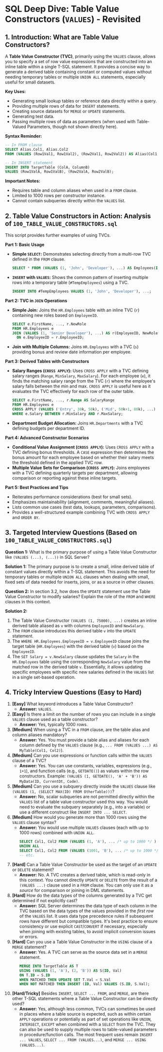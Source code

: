 # SQL Deep Dive: Table Value Constructors (`VALUES`) - Revisited

## 1. Introduction: What are Table Value Constructors?

A **Table Value Constructor (TVC)**, primarily using the `VALUES` clause, allows you to specify a set of row value expressions that are constructed into an inline table within a single T-SQL statement. It provides a concise way to generate a derived table containing constant or computed values without needing temporary tables or multiple `UNION ALL` statements, especially useful for small datasets.

**Key Uses:**

*   Generating small lookup tables or reference data directly within a query.
*   Providing multiple rows of data for `INSERT` statements.
*   Creating source datasets for `MERGE` or `UPDATE` statements.
*   Generating test data.
*   Passing multiple rows of data as parameters (when used with Table-Valued Parameters, though not shown directly here).

**Syntax Reminder:**

```sql
-- In FROM clause
SELECT Alias.Col1, Alias.Col2
FROM (VALUES (Row1Val1, Row1Val2), (Row2Val1, Row2Val2)) AS Alias(Col1, Col2);

-- In INSERT statement
INSERT INTO TargetTable (ColA, ColumnB)
VALUES (Row1ValA, Row1ValB), (Row2ValA, Row2ValB);
```

**Important Notes:**

*   Requires table and column aliases when used in a `FROM` clause.
*   Limited to 1000 rows per constructor instance.
*   Cannot contain subqueries directly within the `VALUES` list.

## 2. Table Value Constructors in Action: Analysis of `100_TABLE_VALUE_CONSTRUCTORS.sql`

This script provides further examples of using TVCs.

**Part 1: Basic Usage**

*   **Simple `SELECT`:** Demonstrates selecting directly from a multi-row TVC defined in the `FROM` clause.
    ```sql
    SELECT * FROM (VALUES (1, 'John', 'Developer'), ...) AS Employees(ID, Name, Role);
    ```
*   **`INSERT` with `VALUES`:** Shows the common pattern of inserting multiple rows into a temporary table (`#TempEmployees`) using a TVC.
    ```sql
    INSERT INTO #TempEmployees VALUES (1, 'John', 'Developer'), ...;
    ```

**Part 2: TVC in `JOIN` Operations**

*   **Simple Join:** Joins the `HR.Employees` table with an inline TVC (`r`) containing new roles based on `EmployeeID`.
    ```sql
    SELECT e.FirstName, ..., r.NewRole
    FROM HR.Employees e
    JOIN (VALUES (1, 'Senior Developer'), ...) AS r(EmployeeID, NewRole)
      ON e.EmployeeID = r.EmployeeID;
    ```
*   **Join with Multiple Columns:** Joins `HR.Employees` with a TVC (`s`) providing bonus and review date information per employee.

**Part 3: Derived Tables with Constructors**

*   **Salary Ranges (`CROSS APPLY`):** Uses `CROSS APPLY` with a TVC defining salary ranges (`Range`, `MinSalary`, `MaxSalary`). For each employee (`e`), it finds the matching salary range from the TVC (`r`) where the employee's salary falls between the min and max. `CROSS APPLY` is useful here as it evaluates the TVC effectively for each row of the outer table.
    ```sql
    SELECT e.FirstName, ..., r.Range AS SalaryRange
    FROM HR.Employees e
    CROSS APPLY (VALUES ('Entry', 30k, 50k), ('Mid', 50k+1, 80k), ...) AS r(Range, MinSalary, MaxSalary)
    WHERE e.Salary BETWEEN r.MinSalary AND r.MaxSalary;
    ```
*   **Department Budget Allocation:** Joins `HR.Departments` with a TVC defining budgets per department ID.

**Part 4: Advanced Constructor Scenarios**

*   **Conditional Value Assignment (`CROSS APPLY`):** Uses `CROSS APPLY` with a TVC defining bonus thresholds. A `CASE` expression then determines the bonus amount for each employee based on whether their salary meets the threshold defined in the applied TVC row.
*   **Multiple Value Sets for Comparison (`CROSS APPLY`):** Joins employees with a TVC defining quarterly targets per department, allowing comparison or reporting against these inline targets.

**Part 5: Best Practices and Tips**

*   Reiterates performance considerations (best for small sets).
*   Emphasizes maintainability (alignment, comments, meaningful aliases).
*   Lists common use cases (test data, lookups, parameters, comparisons).
*   Provides a well-structured example combining TVC with `CROSS APPLY` and `ORDER BY`.

## 3. Targeted Interview Questions (Based on `100_TABLE_VALUE_CONSTRUCTORS.sql`)

**Question 1:** What is the primary purpose of using a Table Value Constructor like `(VALUES (...), (...))` in SQL Server?

**Solution 1:** The primary purpose is to create a small, inline derived table of constant values directly within a T-SQL statement. This avoids the need for temporary tables or multiple `UNION ALL` clauses when dealing with small, fixed sets of data needed for inserts, joins, or as a source in other clauses.

**Question 2:** In section 3.2, how does the `UPDATE` statement use the Table Value Constructor to modify salaries? Explain the role of the `FROM` and `WHERE` clauses in this context.

**Solution 2:**
1.  The Table Value Constructor `(VALUES (1, 75000), ...)` creates an inline derived table aliased as `v` with columns `EmployeeID` and `NewSalary`.
2.  The `FROM` clause introduces this derived table `v` into the `UPDATE` statement.
3.  The `WHERE HR.Employees.EmployeeID = v.EmployeeID` clause joins the target table (`HR.Employees`) with the derived table (`v`) based on the `EmployeeID`.
4.  The `SET Salary = v.NewSalary` clause updates the `Salary` in the `HR.Employees` table using the corresponding `NewSalary` value from the matched row in the derived table `v`.
Essentially, it allows updating specific employees with specific new salaries defined in the `VALUES` list in a single set-based operation.

## 4. Tricky Interview Questions (Easy to Hard)

1.  **[Easy]** What keyword introduces a Table Value Constructor?
    *   **Answer:** `VALUES`.
2.  **[Easy]** Is there a limit on the number of rows you can include in a single `VALUES` clause used as a table constructor?
    *   **Answer:** Yes, typically 1000 rows.
3.  **[Medium]** When using a TVC in a `FROM` clause, are the table alias and column aliases mandatory?
    *   **Answer:** Yes. You must provide a table alias and aliases for each column defined by the `VALUES` clause (e.g., `... FROM (VALUES ...) AS MyTable(Col1, Col2)`).
4.  **[Medium]** Can you use expressions or function calls within the `VALUES` clause of a TVC?
    *   **Answer:** Yes. You can use constants, variables, expressions (e.g., `1+1`), and function calls (e.g., `GETDATE()`) as values within the row constructors. Example: `(VALUES (1, GETDATE(), 'A' + 'B')) AS MyData(ID, CurrentDt, Code)`.
5.  **[Medium]** Can you use a subquery directly inside the `VALUES` clause like `(VALUES (1, (SELECT MAX(ID) FROM OtherTable)))`?
    *   **Answer:** No, scalar subqueries are not permitted directly within the `VALUES` list of a table value constructor used this way. You would need to evaluate the subquery separately (e.g., into a variable) or use a different construct like `INSERT INTO ... SELECT`.
6.  **[Medium]** How would you generate more than 1000 rows using the `VALUES` clause syntax?
    *   **Answer:** You would use multiple `VALUES` clauses (each with up to 1000 rows) combined with `UNION ALL`.
        ```sql
        SELECT Col1, Col2 FROM (VALUES (1, 'A'), ... /* up to 1000 */ ) AS T1(Col1, Col2)
        UNION ALL
        SELECT Col1, Col2 FROM (VALUES (1001, 'B'), ... /* up to 1000 */ ) AS T2(Col1, Col2)
        -- etc.
        ```
7.  **[Hard]** Can a Table Value Constructor be used as the target of an `UPDATE` or `DELETE` statement?
    *   **Answer:** No. A TVC creates a derived table, which is read-only in this context. You cannot directly `UPDATE` or `DELETE` from the result of a `(VALUES ...)` clause used in a `FROM` clause. You can only use it as a *source* for comparison or joining in DML statements.
8.  **[Hard]** How do the data types of the columns generated by a TVC get determined if not explicitly cast?
    *   **Answer:** SQL Server determines the data type of each column in the TVC based on the data types of the values provided in the *first row* of the `VALUES` list. It uses data type precedence rules if subsequent rows have different but compatible types. It's best practice to ensure consistency or use explicit `CAST`/`CONVERT` if necessary, especially when joining with existing tables, to avoid implicit conversion issues or errors.
9.  **[Hard]** Can you use a Table Value Constructor in the `USING` clause of a `MERGE` statement?
    *   **Answer:** Yes. A TVC can serve as the source data set in a `MERGE` statement.
        ```sql
        MERGE INTO TargetTable AS T
        USING (VALUES (1, 'A'), (2, 'B')) AS S(ID, Val)
        ON T.ID = S.ID
        WHEN MATCHED THEN UPDATE SET T.Val = S.Val
        WHEN NOT MATCHED THEN INSERT (ID, Val) VALUES (S.ID, S.Val);
        ```
10. **[Hard/Tricky]** Besides `INSERT`, `SELECT ... FROM`, and `MERGE`, are there other T-SQL statements where a Table Value Constructor can be directly used?
    *   **Answer:** Yes, although less common, TVCs can sometimes be used in places where a table source is expected, such as within certain `APPLY` operations or potentially as part of set operations like `UNION`, `INTERSECT`, `EXCEPT` when combined with a `SELECT` from the TVC. They can also be used to supply multiple rows to table-valued parameters in procedure/function calls. The most frequent uses remain `INSERT ... VALUES`, `SELECT ... FROM (VALUES...)`, and `MERGE ... USING (VALUES...)`.

